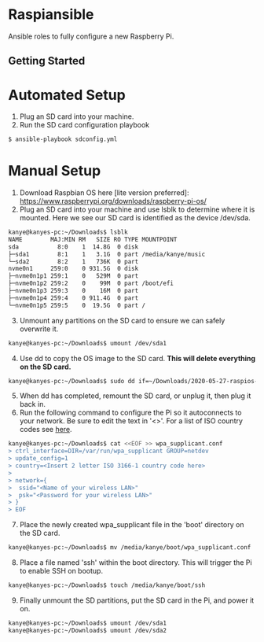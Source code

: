 # Raspiansible
Ansible roles to fully configure a new Raspberry Pi.

## Getting Started
# Automated Setup
1. Plug an SD card into your machine.
2. Run the SD card configuration playbook
```bash
$ ansible-playbook sdconfig.yml
```
# Manual Setup
1. Download Raspbian OS here [lite version preferred]: https://www.raspberrypi.org/downloads/raspberry-pi-os/
2. Plug an SD card into your machine and use lsblk to determine where it is mounted. Here we see our SD card is identified as the device /dev/sda.
```bash
kanye@kanyes-pc:~/Downloads$ lsblk
NAME        MAJ:MIN RM   SIZE RO TYPE MOUNTPOINT
sda           8:0    1  14.8G  0 disk 
├─sda1        8:1    1   3.1G  0 part /media/kanye/music
└─sda2        8:2    1   736K  0 part
nvme0n1     259:0    0 931.5G  0 disk 
├─nvme0n1p1 259:1    0   529M  0 part 
├─nvme0n1p2 259:2    0    99M  0 part /boot/efi
├─nvme0n1p3 259:3    0    16M  0 part 
├─nvme0n1p4 259:4    0 911.4G  0 part 
└─nvme0n1p5 259:5    0  19.5G  0 part /
```
3. Unmount any partitions on the SD card to ensure we can safely overwrite it.
```bash
kanye@kanyes-pc:~/Downloads$ umount /dev/sda1
```
4. Use dd to copy the OS image to the SD card. **This will delete everything on the SD card.**
```bash
kanye@kanyes-pc:~/Downloads$ sudo dd if=~/Downloads/2020-05-27-raspios-buster-lite-armhf.img of=/dev/sda bs=4096
```
5. When dd has completed, remount the SD card, or unplug it, then plug it back in.
6. Run the following command to configure the Pi so it autoconnects to your network. Be sure to edit the text in '<>'. For a list of ISO country codes see [here](https://en.wikipedia.org/wiki/ISO_3166-1).
```bash
kanye@kanyes-pc:~/Downloads$ cat <<EOF >> wpa_supplicant.conf
> ctrl_interface=DIR=/var/run/wpa_supplicant GROUP=netdev
> update_config=1
> country=<Insert 2 letter ISO 3166-1 country code here>
> 
> network={
>  ssid="<Name of your wireless LAN>"
>  psk="<Password for your wireless LAN>"
> }
> EOF
```
7. Place the newly created wpa_supplicant file in the 'boot' directory on the SD card.
```bash
kanye@kanyes-pc:~/Downloads$ mv /media/kanye/boot/wpa_supplicant.conf
```
8. Place a file named 'ssh' within the boot directory. This will trigger the Pi to enable SSH on bootup.
```bash
kanye@kanyes-pc:~/Downloads$ touch /media/kanye/boot/ssh
```
9. Finally unmount the SD partitions, put the SD card in the Pi, and power it on.
```bash
kanye@kanyes-pc:~/Downloads$ umount /dev/sda1
kanye@kanyes-pc:~/Downloads$ umount /dev/sda2
```
